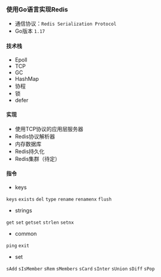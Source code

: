 ### 使用Go语言实现Redis

- 通信协议：```Redis Serialization Protocol```
- Go版本 ```1.17```

#### 技术栈

- Epoll
- TCP
- GC
- HashMap
- 协程
- 锁
- defer

#### 实现

- 使用TCP协议的应用层服务器
- Redis协议解析器
- 内存数据库
- Redis持久化
- Redis集群（待定）

#### 指令

- keys

```keys```
```exists```
```del```
```type```
```rename```
```renamenx```
```flush```

- strings

```get```
```set```
```getset```
```strlen```
```setnx```

- common

```ping```
```exit```

- set

```sAdd```
```sIsMember```
```sRem```
```sMembers```
```sCard```
```sInter```
```sUnion```
```sDiff```
```sPop```

